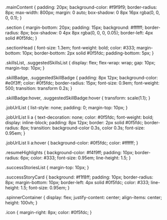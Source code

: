 .mainContent {
  padding: 20px;
  background-color: #f9f9f9;
  border-radius: 8px;
  max-width: 800px;
  margin: 0 auto;
  box-shadow: 0 8px 16px rgba(0, 0, 0, 0.1);
}

.section {
  margin-bottom: 20px;
  padding: 15px;
  background: #ffffff;
  border-radius: 8px;
  box-shadow: 0 4px 8px rgba(0, 0, 0, 0.05);
  border-left: 4px solid #0f5fdc;
}

.sectionHead {
  font-size: 1.3em;
  font-weight: bold;
  color: #333;
  margin-bottom: 10px;
  border-bottom: 2px solid #0f5fdc;
  padding-bottom: 5px;
}

.skillsList, .suggestedSkillsList {
  display: flex;
  flex-wrap: wrap;
  gap: 10px;
  margin-top: 10px;
}

.skillBadge, .suggestedSkillBadge {
  padding: 8px 12px;
  background-color: #e0f3ff;
  color: #0f5fdc;
  border-radius: 15px;
  font-size: 0.9em;
  font-weight: 500;
  transition: transform 0.2s;
}

.skillBadge:hover, .suggestedSkillBadge:hover {
  transform: scale(1.1);
}

.jobUrlList {
  list-style: none;
  padding: 0;
  margin-top: 10px;
}

.jobUrlList li a {
  text-decoration: none;
  color: #0f5fdc;
  font-weight: bold;
  display: inline-block;
  padding: 8px 12px;
  border: 2px solid #0f5fdc;
  border-radius: 8px;
  transition: background-color 0.3s, color 0.3s;
  font-size: 0.95em;
}

.jobUrlList li a:hover {
  background-color: #0f5fdc;
  color: #ffffff;
}

.resumeHighlights {
  background-color: #f4f9ff;
  padding: 10px;
  border-radius: 6px;
  color: #333;
  font-size: 0.95em;
  line-height: 1.5;
}

.successStoriesList {
  margin-top: 10px;
}

.successStoryCard {
  background: #f1f8ff;
  padding: 10px;
  border-radius: 8px;
  margin-bottom: 10px;
  border-left: 4px solid #0f5fdc;
  color: #333;
  line-height: 1.5;
  font-size: 0.95em;
}

.spinnerContainer {
  display: flex;
  justify-content: center;
  align-items: center;
  height: 100vh;
}

.icon {
  margin-right: 8px;
  color: #0f5fdc;
}
